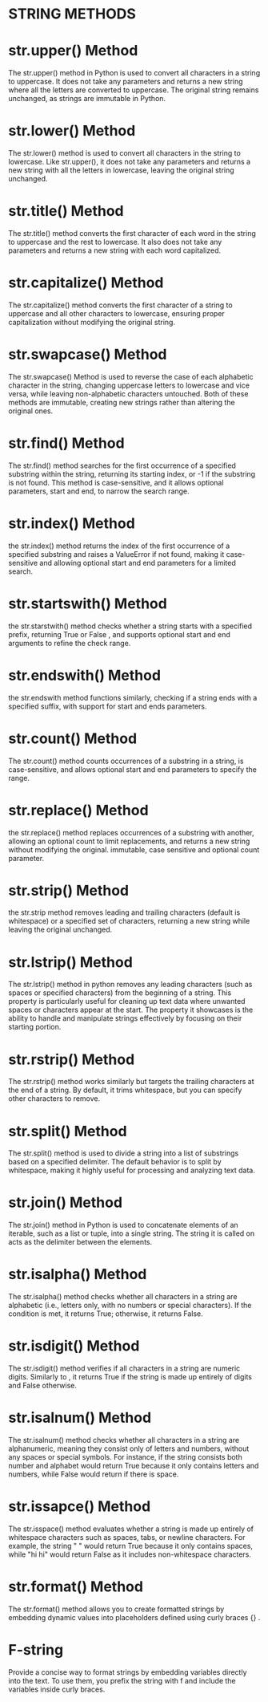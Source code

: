 # STRING METHODS
# str.upper() Method 
The str.upper() method in Python is used to convert all characters in a string to uppercase. It does not take any parameters and returns a new string where all the letters are converted to uppercase. The original string remains unchanged, as strings are immutable in Python. 
# str.lower() Method
The str.lower() method is used to convert all characters in the string to lowercase. Like str.upper(), it does not take any parameters and returns a new string with all the letters in lowercase, leaving the original string unchanged. 
# str.title() Method
The str.title() method converts the first character of each word in the string to uppercase and the rest to lowercase. It also does not take any parameters and returns a new string with each word capitalized. 
# str.capitalize() Method
The str.capitalize() method converts the first character of a string to uppercase and all other characters to lowercase, ensuring proper capitalization without modifying the original string.
# str.swapcase() Method 
The str.swapcase() Method is used to reverse the case of each alphabetic character in the string, changing uppercase letters to lowercase and vice versa, while leaving non-alphabetic characters untouched. Both of these methods are immutable, creating new strings rather than altering the original ones.
# str.find() Method 
The  str.find() method searches for the first occurrence of a specified substring within the string, returning its starting index, or -1 if the substring is not found. This method is case-sensitive, and it allows optional parameters, start and end, to narrow the search range. 
# str.index() Method
the str.index() method returns the index of the first occurrence of a specified substring and raises a ValueError if not found, making it case-sensitive and allowing optional start and end parameters for a limited search. 
# str.startswith() Method 
the str.starstwith() method checks whether a string starts with a specified prefix, returning True or False , and supports optional start and end arguments to refine the check range. 
# str.endswith() Method
the str.endswith method functions similarly, checking if a string ends with a specified suffix, with support for start and ends parameters.
# str.count() Method
The str.count() method counts occurrences of a substring in a string, is case-sensitive, and allows optional start and end parameters to specify the range.
# str.replace() Method
the str.replace() method replaces occurrences of a substring with another, allowing an optional count to limit replacements, and returns a new string without modifying the original. immutable, case sensitive and optional count parameter. 
# str.strip() Method 
the str.strip method removes leading and trailing characters (default is whitespace) or a specified set of characters, returning a new string while leaving the original unchanged.
# str.lstrip() Method 
The str.lstrip() method in python removes any leading characters (such as spaces or specified characters) from the beginning of a string. This property is particularly useful for cleaning up text data where unwanted spaces or characters appear at the start. The property it showcases is the ability to handle and manipulate strings effectively by focusing on their starting portion.
# str.rstrip() Method 
The str.rstrip() method works similarly but targets the trailing characters at the end of a string. By default, it trims whitespace, but you can specify other characters to remove.
# str.split() Method 
The str.split() method is used to divide a string into a list of substrings based on a specified delimiter. The default behavior is to split by whitespace, making it highly useful for processing and analyzing text data.
# str.join() Method
The str.join() method in Python is used to concatenate elements of an iterable, such as a list or tuple, into a single string. The string it is called on acts as the delimiter between the elements.
# str.isalpha() Method 
The str.isalpha() method checks whether all characters in a string are alphabetic (i.e., letters only, with no numbers or special characters). If the condition is met, it returns True; otherwise, it returns False.
# str.isdigit() Method
The str.isdigit() method verifies if all characters in a string are numeric digits. Similarly to , it returns True if the string is made up entirely of digits and False otherwise.
# str.isalnum() Method
The str.isalnum() method checks whether all characters in a string are alphanumeric, meaning they consist only of letters and numbers, without any spaces or special symbols. For instance, if the string consists both number and alphabet would return True because it only contains letters and numbers, while False would return  if there is space. 
# str.issapce() Method
The str.isspace() method evaluates whether a string is made up entirely of whitespace characters such as spaces, tabs, or newline characters. For example, the string " " would return True because it only contains spaces, while  "hi hi" would return False as it includes non-whitespace characters.
# str.format() Method 
The str.format() method allows you to create formatted strings by embedding dynamic values into placeholders defined using curly braces {} . 
# F-string 
Provide a concise way to format strings by embedding variables directly into the text. To use them, you prefix the string with f and include the variables inside curly braces.

